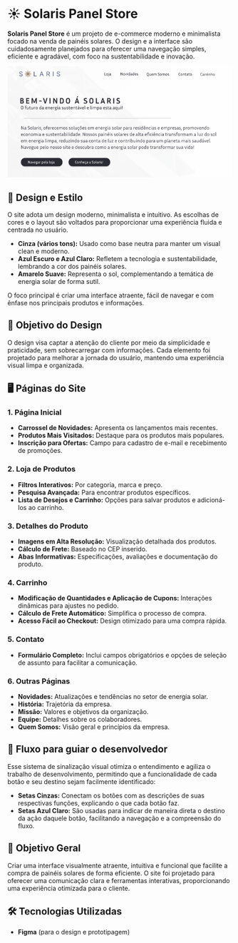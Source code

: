 

# ☀️ Solaris Panel Store

**Solaris Panel Store** é um projeto de e-commerce moderno e minimalista focado na venda de painéis solares. O design e a interface são cuidadosamente planejados para oferecer uma navegação simples, eficiente e agradável, com foco na sustentabilidade e inovação.

![alt text](image.png)

## 🎨 Design e Estilo

O site adota um design moderno, minimalista e intuitivo. As escolhas de cores e o layout são voltados para proporcionar uma experiência fluida e centrada no usuário. 

- **Cinza (vários tons):** Usado como base neutra para manter um visual clean e moderno.
- **Azul Escuro e Azul Claro:** Refletem a tecnologia e sustentabilidade, lembrando a cor dos painéis solares.
- **Amarelo Suave:** Representa o sol, complementando a temática de energia solar de forma sutil.

O foco principal é criar uma interface atraente, fácil de navegar e com ênfase nos principais produtos e informações.

## 🌟 Objetivo do Design

O design visa captar a atenção do cliente por meio da simplicidade e praticidade, sem sobrecarregar com informações. Cada elemento foi projetado para melhorar a jornada do usuário, mantendo uma experiência visual limpa e organizada.

## 🖥️ Páginas do Site

### 1. **Página Inicial**
   - **Carrossel de Novidades:** Apresenta os lançamentos mais recentes.
   - **Produtos Mais Visitados:** Destaque para os produtos mais populares.
   - **Inscrição para Ofertas:** Campo para cadastro de e-mail e recebimento de promoções.

### 2. **Loja de Produtos**
   - **Filtros Interativos:** Por categoria, marca e preço.
   - **Pesquisa Avançada:** Para encontrar produtos específicos.
   - **Lista de Desejos e Carrinho:** Opções para salvar produtos e adicioná-los ao carrinho.

### 3. **Detalhes do Produto**
   - **Imagens em Alta Resolução:** Visualização detalhada dos produtos.
   - **Cálculo de Frete:** Baseado no CEP inserido.
   - **Abas Informativas:** Especificações, avaliações e documentação do produto.

### 4. **Carrinho**
   - **Modificação de Quantidades e Aplicação de Cupons:** Interações dinâmicas para ajustes no pedido.
   - **Cálculo de Frete Automático:** Simplifica o processo de compra.
   - **Acesso Fácil ao Checkout:** Design otimizado para uma compra rápida.

### 5. **Contato**
   - **Formulário Completo:** Inclui campos obrigatórios e opções de seleção de assunto para facilitar a comunicação.

### 6. **Outras Páginas**
   - **Novidades:** Atualizações e tendências no setor de energia solar.
   - **História:** Trajetória da empresa.
   - **Missão:** Valores e objetivos da organização.
   - **Equipe:** Detalhes sobre os colaboradores.
   - **Quem Somos:** Visão geral e princípios da empresa.

## 🔄 Fluxo para guiar o desenvolvedor

Esse sistema de sinalização visual otimiza o entendimento e agiliza o trabalho de desenvolvimento, permitindo que a funcionalidade de cada botão e seu destino sejam facilmente identificado:

- **Setas Cinzas:** Conectam os botões com as descrições de suas respectivas funções, explicando o que cada botão faz.
- **Setas Azul Claro:** São usadas para indicar de maneira direta o destino da ação daquele botão, facilitando a navegação e a compreensão do fluxo.

## 🚀 Objetivo Geral

Criar uma interface visualmente atraente, intuitiva e funcional que facilite a compra de painéis solares de forma eficiente. O site foi projetado para oferecer uma comunicação clara e ferramentas interativas, proporcionando uma experiência otimizada para o cliente.

## 🛠️ Tecnologias Utilizadas

- **Figma** (para o design e prototipagem)

